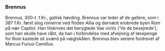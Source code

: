 ### Brennus


Brennus, 300-t. f.Kr., gallisk høvding. Brennus var leder af de gallere, som i 387 f.Kr. først slog romerne ved floden Allia og dernæst erobrede byen Rom på nær Capitol. Han tilskrives det berygtede Vae victis ('Ve de besejrede'), som han skulle have råbt, da han i forbindelse med afvejning af løsepenge for Rom kastede sit sværd på vægtskålen. Brennus blev senere fordrevet af Marcus Furius Camillus.